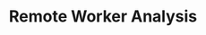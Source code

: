 ---
title: Remote Worker Analysis
app_file: main.py
emoji: 🚀
colorFrom: red
colorTo: red
sdk: streamlit
app_port: 8501
tags:
- streamlit
pinned: false
short_description: Streamlit template space
license: mit
---